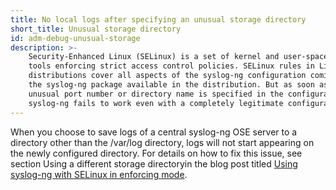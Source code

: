 ```yaml
---
title: No local logs after specifying an unusual storage directory
short_title: Unusual storage directory
id: adm-debug-unusual-storage
description: >-
    Security-Enhanced Linux (SELinux) is a set of kernel and user-space
    tools enforcing strict access control policies. SELinux rules in Linux
    distributions cover all aspects of the syslog-ng configuration coming in
    the syslog-ng package available in the distribution. But as soon as an
    unusual port number or directory name is specified in the configuration,
    syslog-ng fails to work even with a completely legitimate configuration.
---
```


When you choose to save logs of a central syslog-ng OSE server to a
directory other than the /var/log directory, logs will not start
appearing on the newly configured directory. For details on how to fix
this issue, see section Using a different storage directoryin the blog
post titled [Using syslog-ng with SELinux in enforcing mode](https://syslog-ng.com/blog/using-syslog-ng-with-selinux-in-enforcing-mode/).
